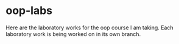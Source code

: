 # oop-labs

Here are the laboratory works for the oop course I am taking.
Each laboratory work is being worked on in its own branch.
